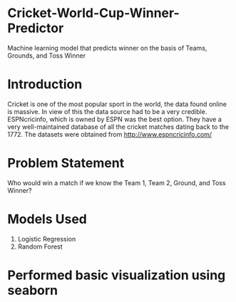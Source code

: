# Cricket-World-Cup-Winner-Predictor
Machine learning model that predicts winner on the basis of Teams, Grounds, and Toss Winner

# Introduction
Cricket is one of the most popular sport in the world, the data found online is massive. In view of this the data source had to be a very credible. ESPNcricinfo, which is owned by ESPN was the best option. They have a very well-maintained database of all the cricket matches dating back to the 1772. The datasets were obtained from http://www.espncricinfo.com/

# Problem Statement 
Who would win a match if we know the Team 1, Team 2, Ground, and Toss Winner? 

# Models Used

1) Logistic Regression
2) Random Forest

# Performed basic visualization using seaborn
